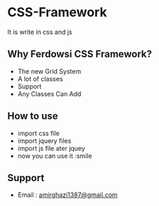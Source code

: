 # CSS-Framework
It is write in css and js
## Why Ferdowsi CSS Framework?
- The new Grid System
- A lot of classes
- Support
- Any Classes Can Add
## How to use
- import css file
- import jquery files
- import js file ater jquey
- now you can use it :smile
## Support
- Email : amirghazi1387@gmail.com
